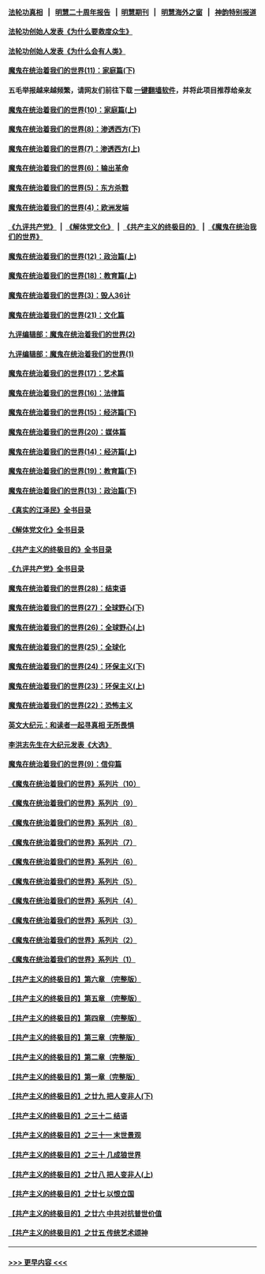 #### [法轮功真相](https://github.com/gfw-breaker/truth/blob/master/README.md?t=0) &nbsp;&nbsp;|&nbsp;&nbsp; [明慧二十周年报告](https://github.com/gfw-breaker/mh-reports/blob/master/README.md?t=0) &nbsp;&nbsp;|&nbsp;&nbsp;[明慧期刊](https://github.com/gfw-breaker/mh-qikan) &nbsp;&nbsp;|&nbsp;&nbsp; [明慧海外之窗](https://github.com/gfw-breaker/mh-news/blob/master/README.md?t=0) &nbsp;&nbsp;|&nbsp;&nbsp; [神韵特别报道](https://github.com/gfw-breaker/mh-news/blob/master/shenyun.md?t=0)
#### [法轮功创始人发表《为什么要救度众生》](../pages/nsc422/n13975246.md?t=06052144) 
#### [法轮功创始人发表《为什么会有人类》](../pages/nsc422/n13912117.md?t=06052144) 
#### [魔鬼在统治着我们的世界(11)：家庭篇(下)](../pages/nsc422/n10440961.md?t=06052144) 
#### 五毛举报越来越频繁，请网友们前往下载 [一键翻墙软件](https://github.com/gfw-breaker/ssr-accounts)，并将此项目推荐给亲友
#### [魔鬼在统治着我们的世界(10)：家庭篇(上)](../pages/nsc422/n10435448.md?t=06052144) 
#### [魔鬼在统治着我们的世界(8)：渗透西方(下)](../pages/nsc422/n10429603.md?t=06052144) 
#### [魔鬼在统治着我们的世界(7)：渗透西方(上)](../pages/nsc422/n10426013.md?t=06052144) 
#### [魔鬼在统治着我们的世界(6)：输出革命](../pages/nsc422/n10421536.md?t=06052144) 
#### [魔鬼在统治着我们的世界(5)：东方杀戮](../pages/nsc422/n10417707.md?t=06052144) 
#### [魔鬼在统治着我们的世界(4)：欧洲发端](../pages/nsc422/n10414890.md?t=06052144) 
#### [《九评共产党》](https://github.com/begood0513/9ping.md/blob/master/README.md) &nbsp;|&nbsp; [《解体党文化》](../../../../jtdwh.md/blob/master/README.md)  &nbsp;|&nbsp; [《共产主义的终极目的》](../../../../gczydzjmd.md/blob/master/README.md) &nbsp;|&nbsp; [《魔鬼在统治我们的世界》](../../../../mgztzwmdsj.md/blob/master/README.md) 
#### [魔鬼在统治着我们的世界(12)：政治篇(上)](../pages/nsc422/n10444576.md?t=06052144) 
#### [魔鬼在统治着我们的世界(18)：教育篇(上)](../pages/nsc422/n10526970.md?t=06052144) 
#### [魔鬼在统治着我们的世界(3)：毁人36计](../pages/nsc422/n10411583.md?t=06052144) 
#### [魔鬼在统治着我们的世界(21)：文化篇](../pages/nsc422/n10597706.md?t=06052144) 
#### [九评编辑部：魔鬼在统治着我们的世界(2)](../pages/nsc422/n10410036.md?t=06052144) 
#### [九评编辑部：魔鬼在统治着我们的世界(1)](../pages/nsc422/n10406825.md?t=06052144) 
#### [魔鬼在统治着我们的世界(17)：艺术篇](../pages/nsc422/n10499093.md?t=06052144) 
#### [魔鬼在统治着我们的世界(16)：法律篇](../pages/nsc422/n10485969.md?t=06052144) 
#### [魔鬼在统治着我们的世界(15)：经济篇(下)](../pages/nsc422/n10469975.md?t=06052144) 
#### [魔鬼在统治着我们的世界(20)：媒体篇](../pages/nsc422/n10586579.md?t=06052144) 
#### [魔鬼在统治着我们的世界(14)：经济篇(上)](../pages/nsc422/n10457370.md?t=06052144) 
#### [魔鬼在统治着我们的世界(19)：教育篇(下)](../pages/nsc422/n10564808.md?t=06052144) 
#### [魔鬼在统治着我们的世界(13)：政治篇(下)](../pages/nsc422/n10448270.md?t=06052144) 
#### [《真实的江泽民》全书目录](../pages/nsc422/n13721399.md?t=06052144) 
#### [《解体党文化》全书目录](../pages/nsc422/n13721157.md?t=06052144) 
#### [《共产主义的终极目的》全书目录](../pages/nsc422/n13721048.md?t=06052144) 
#### [《九评共产党》全书目录](../pages/nsc422/n13708085.md?t=06052144) 
#### [魔鬼在统治着我们的世界(28)：结束语](../pages/nsc422/n10936246.md?t=06052144) 
#### [魔鬼在统治着我们的世界(27)：全球野心(下)](../pages/nsc422/n10928319.md?t=06052144) 
#### [魔鬼在统治着我们的世界(26)：全球野心(上)](../pages/nsc422/n10900318.md?t=06052144) 
#### [魔鬼在统治着我们的世界(25)：全球化](../pages/nsc422/n10788205.md?t=06052144) 
#### [魔鬼在统治着我们的世界(24)：环保主义(下)](../pages/nsc422/n10695307.md?t=06052144) 
#### [魔鬼在统治着我们的世界(23)：环保主义(上)](../pages/nsc422/n10688613.md?t=06052144) 
#### [魔鬼在统治着我们的世界(22)：恐怖主义](../pages/nsc422/n10614727.md?t=06052144) 
#### [英文大纪元：和读者一起寻真相 无所畏惧](../pages/nsc422/n12542027.md?t=06052144) 
#### [李洪志先生在大纪元发表《大选》](../pages/nsc422/n12534746.md?t=06052144) 
#### [魔鬼在统治着我们的世界(9)：信仰篇](../pages/nsc422/n10432159.md?t=06052144) 
#### [《魔鬼在统治着我们的世界》系列片（10）](../pages/nsc422/n12292670.md?t=06052144) 
#### [《魔鬼在统治着我们的世界》系列片（9）](../pages/nsc422/n12290859.md?t=06052144) 
#### [《魔鬼在统治着我们的世界》系列片（8）](../pages/nsc422/n12287445.md?t=06052144) 
#### [《魔鬼在统治着我们的世界》系列片（7）](../pages/nsc422/n12283425.md?t=06052144) 
#### [《魔鬼在统治着我们的世界》系列片（6）](../pages/nsc422/n12282314.md?t=06052144) 
#### [《魔鬼在统治着我们的世界》系列片（5）](../pages/nsc422/n12281419.md?t=06052144) 
#### [《魔鬼在统治着我们的世界》系列片（4）](../pages/nsc422/n12274024.md?t=06052144) 
#### [《魔鬼在统治着我们的世界》系列片（3）](../pages/nsc422/n12271322.md?t=06052144) 
#### [《魔鬼在统治着我们的世界》系列片（2）](../pages/nsc422/n12269049.md?t=06052144) 
#### [《魔鬼在统治着我们的世界》系列片（1）](../pages/nsc422/n12267575.md?t=06052144) 
#### [【共产主义的终极目的】第六章 （完整版）](../pages/nsc422/n11428913.md?t=06052144) 
#### [【共产主义的终极目的】第五章 （完整版）](../pages/nsc422/n11428912.md?t=06052144) 
#### [【共产主义的终极目的】第四章 （完整版）](../pages/nsc422/n11428907.md?t=06052144) 
#### [【共产主义的终极目的】第三章（完整版）](../pages/nsc422/n11428848.md?t=06052144) 
#### [【共产主义的终极目的】第二章（完整版）](../pages/nsc422/n11428831.md?t=06052144) 
#### [【共产主义的终极目的】第一章（完整版）](../pages/nsc422/n11417651.md?t=06052144) 
#### [【共产主义的终极目的】之廿九 把人变非人(下)](../pages/nsc422/n11344140.md?t=06052144) 
#### [【共产主义的终极目的】之三十二 结语](../pages/nsc422/n11360535.md?t=06052144) 
#### [【共产主义的终极目的】之三十一 末世景观](../pages/nsc422/n11351129.md?t=06052144) 
#### [【共产主义的终极目的】之三十 几成狼世界](../pages/nsc422/n11348280.md?t=06052144) 
#### [【共产主义的终极目的】之廿八 把人变非人(上)](../pages/nsc422/n11340492.md?t=06052144) 
#### [【共产主义的终极目的】之廿七 以恨立国](../pages/nsc422/n11336944.md?t=06052144) 
#### [【共产主义的终极目的】之廿六 中共对抗普世价值](../pages/nsc422/n11324785.md?t=06052144) 
#### [【共产主义的终极目的】之廿五 传统艺术颂神](../pages/nsc422/n11296396.md?t=06052144) 

----
#### [ >>> 更早内容 <<< ](../indexes/nsc422-earlier.md)
